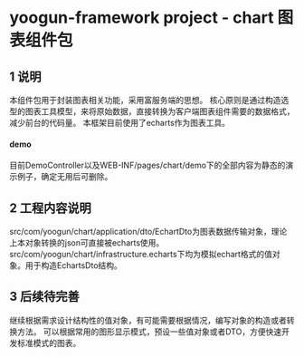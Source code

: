 # yoogun-framework project - chart 图表组件包

## 1 说明
本组件包用于封装图表相关功能，采用富服务端的思想。
核心原则是通过构造选型的图表工具模型，来将原始数据，直接转换为客户端图表组件需要的数据格式，减少前台的代码量。
本框架目前使用了echarts作为图表工具。

#### demo
目前DemoController以及WEB-INF/pages/chart/demo下的全部内容为静态的演示例子，确定无用后可删除。

## 2 工程内容说明
src/com/yoogun/chart/application/dto/EchartDto为图表数据传输对象，理论上本对象转换的json可直接被echarts使用。
src/com/yoogun/chart/infrastructure.echarts下均为模拟echart格式的值对象。用于构造EchartsDto结构。

## 3 后续待完善
继续根据需求设计结构性的值对象，有可能需要根据情况，编写对象的构造或者转换方法。
可以根据常用的图形显示模式，预设一些值对象或者DTO，方便快速开发标准模式的图表。